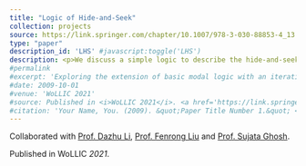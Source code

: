 ```yaml
---
title: "Logic of Hide-and-Seek"
collection: projects
source: https://link.springer.com/chapter/10.1007/978-3-030-88853-4_13
type: "paper"
description_id: 'LHS' #javascript:toggle('LHS')
description: <p>We discuss a simple logic to describe the hide-and-seek game, and showed that adding an equality constant to describe the winning condition of the seeker makes our logic undecidable.</p>
#permalink
#excerpt: 'Exploring the extension of basic modal logic with an iterative substitution operator. '
#date: 2009-10-01
#venue: 'WoLLIC 2021'
#source: Published in <i>WoLLIC 2021</i>. <a href='https://link.springer.com/chapter/10.1007/978-3-030-88853-4_13'>Download paper here</a>
#citation: 'Your Name, You. (2009). &quot;Paper Title Number 1.&quot; <i>Journal 1</i>. 1(1).'
---
```

<p>Collaborated with <a href='https://people.ucas.ac.cn/~lidazhu?language=en'>Prof. Dazhu Li</a>, <a href='http://www.fenrong.net/'>Prof. Fenrong Liu</a> and <a href='https://www.isichennai.res.in/~sujata/'>Prof. Sujata Ghosh</a>. </p>
<p>Published in WoLLIC <i>2021</i>.</p>


